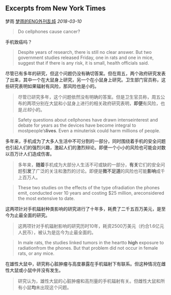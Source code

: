 ## Excerpts from New York Times

梦雨 [梦雨的ENG外刊乱炖](javascript:void(0);) *2018-03-10*

> Do cellphones cause cancer?

手机致癌吗？

> Despite years of research, there is still no clear answer. But two government studies released Friday, one in rats and one in mice, suggest that if there is any risk, it is small, health officials said.

尽管已有多年的研究，但这个问题仍没有确切答案。但在周五，两个政府研究发表了出来，其中一个在大鼠身上研究，另一个在小鼠身上研究。卫生部门官员称，这些研究表明如果辐射有风险，那风险也是小的。

> 尽管已研究多年，这个问题依然没有明确的答案。但是卫生官员称，周五公布的两项分别在大鼠和小鼠身上进行的相关政府研究表明，**即便**有风险，也是*比较*小的。

> Safety questions about cellphones have drawn intenseinterest and debate for years as the devices have become integral to mostpeople’s**lives**. Even a minuterisk could harm millions of people.

多年来，手机成为了大多人生活中不可分割的一部分，同时围绕着手机的安全问题也引起人们的强烈兴趣，激起人们的激烈辩论。即便一个小小的风险也可能会对数以百万计人们造成伤害。

> 多年来，**随着**手机成为大部分人生活不可或缺的一部分，**有关**它们的安全问题**引发**了广泛的关注和激烈的讨论。即便是**微不足道**的风险也可能**影响**成千上百万人。

> These two studies on the effects of the type ofradiation the phones emit, conducted over 10 years and costing $25 million, areconsidered the most extensive to date.

这两项针对手机辐射种类影响的研究进行了十年多，耗费了二千五百万美元，是至今为止最全面的研究。

> 这两项针对手机辐射影响的研究历时10年，耗资2500万美元（约合1.6亿元人民币），被认为是迄今为止最全面的。

> In male rats, the studies linked tumors in the heartto **high** exposure to radiationfrom the phones. But that problem did not occur in female rats, or any mice.

在雄性大鼠中，研究称心脏肿瘤与高度暴露在手机辐射下有联系。但这种情况在雌性大鼠或小鼠中并没有发生。

> 研究认为，雄性大鼠的心脏肿瘤和高剂量的手机辐射有关。但雌性大鼠和所有小鼠**均**未出现这个问题。









